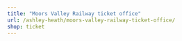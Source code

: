 ```yaml
---
title: "Moors Valley Railway ticket office"
url: /ashley-heath/moors-valley-railway-ticket-office/
shop: ticket
---
```

